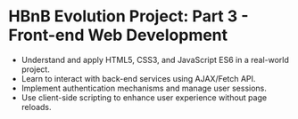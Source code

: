 # HBnB Evolution Project: Part 3 - Front-end Web Development

* Understand and apply HTML5, CSS3, and JavaScript ES6 in a real-world project.
* Learn to interact with back-end services using AJAX/Fetch API.
* Implement authentication mechanisms and manage user sessions.
* Use client-side scripting to enhance user experience without page reloads.

